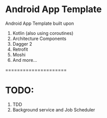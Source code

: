 # Android App Template

Android App Template built upon
1. Kotlin (also using coroutines)
2. Architecture Components
3. Dagger 2
4. Retrofit
5. Moshi
6. And more...

=====================
# TODO:
1. TDD
2. Background service and Job Scheduler
